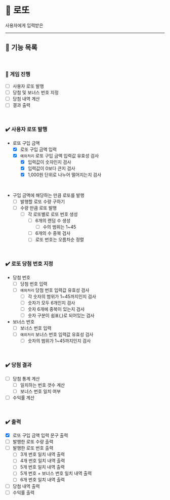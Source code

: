 # 🎊 로또

사용자에게 입력받은

---

## 🚀 기능 목록

<br>

### 🎈 게임 진행

- [ ] 사용자 로또 발행
- [ ] 당첨 및 보너스 번호 지정
- [ ] 당첨 내역 계산
- [ ] 결과 출력

<br>

### ✔️ 사용자 로또 발행

- 로또 구입 금액
    - [X] 로또 구입 금액 입력
    - [X] `예외처리` 로또 구입 금액 입력값 유효성 검사
        - [X] 입력값이 숫자인지 검사
        - [X] 입력값이 0보다 큰지 검사
        - [X] 1,000원 단위로 나누어 떨어지는지 검사

<br>

- 구입 금액에 해당하는 만큼 로또를 발행
    - [ ] 발행할 로또 수량 구하기
    - [ ] 수량 만큼 로또 발행
        - [ ] 각 로또별로 로또 번호 생성
            - [ ] 6개의 랜덤 수 생성
                - [ ] 수의 범위는 1~45
            - [ ] 6개의 수 중복 검사
            - [ ] 로또 번호는 오름차순 정렬

<br>

### ✔️ 로또 당첨 번호 지정

- 당첨 번호
    - [ ] 당첨 번호 입력
    - [ ] `예외처리` 당첨 번호 입력값 유효성 검사
        - [ ] 각 숫자의 범위가 1~45까지인지 검사
        - [ ] 숫자가 모두 6개인지 검사
        - [ ] 숫자 6개에 중복이 있는지 검사
        - [ ] 숫자 구분이 쉼표(,)로 되어있는 검사
- 보너스 번호
    - [ ] 보너스 번호 입력
    - [ ] `예외처리` 보너스 번호 입력값 유효성 검사
        - [ ] 숫자의 범위가 1~45까지인지 검사

<br>

### ✔️ 당첨 결과

- [ ] 당첨 통계 계산
    - [ ] 일치하는 번호 갯수 계산
    - [ ] 보너스 번호 일치 여부
- [ ] 수익률 계산

<br>

### ✔️ 출력

- [X] 로또 구입 금액 입력 문구 출력
- [ ] 발행한 로또 수량 출력
- [ ] 발행한 로또 번호 출력
    - [ ] 3개 번호 일치 내역 출력
    - [ ] 4개 번호 일치 내역 출력
    - [ ] 5개 번호 일치 내역 출력
    - [ ] 5개 번호 + 보너스 번호 일치 내역 출력
    - [ ] 6개 번호 일치 내역 출력
- [ ] 당첨 내역 출력
- [ ] 수익률 출력